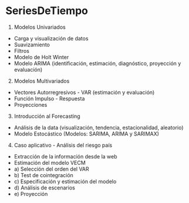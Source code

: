 # SeriesDeTiempo
1. Modelos Univariados
* Carga y visualización de datos
* Suavizamiento
* Filtros
* Modelo de Holt Winter
* Modelo ARIMA (identificación, estimación, diagnóstico, proyección y evaluación)

2. Modelos Multivariados
* Vectores Autorregresivos - VAR (estimación y evaluación)
* Función Impulso - Respuesta
* Proyecciones

3. Introducción al Forecasting
* Análisis de la data (visualización, tendencia, estacionalidad, aleatorio)
* Modelo Estocástico (Modelos: SARIMA, ARIMA y SARIMAX)

4. Caso aplicativo - Análisis del riesgo país
* Extracción de la información desde la web
* Estimación del modelo VECM 
*   a) Selección del orden del VAR
*   b) Test de cointegración
*   c) Especificación y estimación del modelo
*   d) Análisis de escenarios
*   e) Proyección
